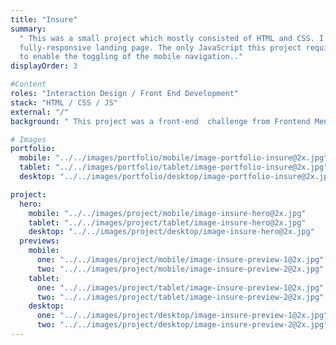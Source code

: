 ```yaml
---
title: "Insure"
summary:
  " This was a small project which mostly consisted of HTML and CSS. I built a
  fully-responsive landing page. The only JavaScript this project required was
  to enable the toggling of the mobile navigation.."
displayOrder: 3

#Content
roles: "Interaction Design / Front End Development"
stack: "HTML / CSS / JS"
external: "/"
background: " This project was a front-end  challenge from Frontend Mentor. It’s a platform that enables you to practice building websites to a design and project brief. Each challenge includes mobile and desktop designs to show how the website should look at different screen sizes. Creating these projects has helped me refine my workflow and solve real-world coding problems. I’ve learned something new with each project, helping me to improve and adapt my style."

# Images
portfolio:
  mobile: "../../images/portfolio/mobile/image-portfolio-insure@2x.jpg"
  tablet: "../../images/portfolio/tablet/image-portfolio-insure@2x.jpg"
  desktop: "../../images/portfolio/desktop/image-portfolio-insure@2x.jpg"

project:
  hero:
    mobile: "../../images/project/mobile/image-insure-hero@2x.jpg"
    tablet: "../../images/project/tablet/image-insure-hero@2x.jpg"
    desktop: "../../images/project/desktop/image-insure-hero@2x.jpg"
  previews:
    mobile:
      one: "../../images/project/mobile/image-insure-preview-1@2x.jpg"
      two: "../../images/project/mobile/image-insure-preview-2@2x.jpg"
    tablet:
      one: "../../images/project/tablet/image-insure-preview-1@2x.jpg"
      two: "../../images/project/tablet/image-insure-preview-2@2x.jpg"
    desktop:
      one: "../../images/project/desktop/image-insure-preview-1@2x.jpg"
      two: "../../images/project/desktop/image-insure-preview-2@2x.jpg"
---
```

